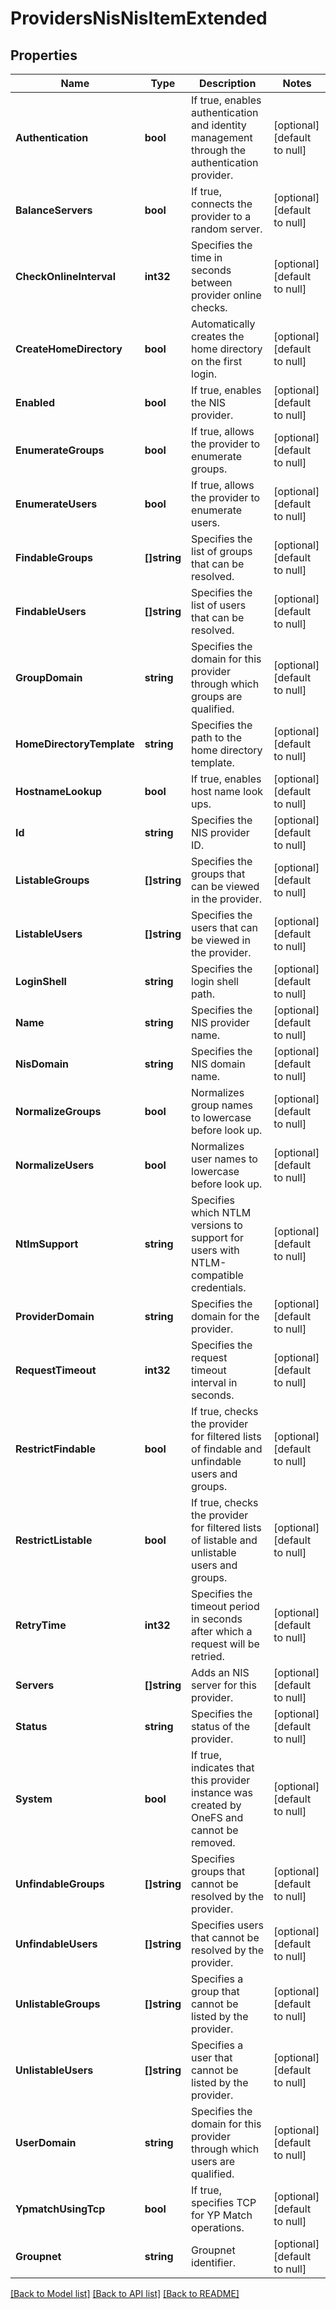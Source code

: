 # ProvidersNisNisItemExtended

## Properties
Name | Type | Description | Notes
------------ | ------------- | ------------- | -------------
**Authentication** | **bool** | If true, enables authentication and identity management through the authentication provider. | [optional] [default to null]
**BalanceServers** | **bool** | If true, connects the provider to a random server. | [optional] [default to null]
**CheckOnlineInterval** | **int32** | Specifies the time in seconds between provider online checks. | [optional] [default to null]
**CreateHomeDirectory** | **bool** | Automatically creates the home directory on the first login. | [optional] [default to null]
**Enabled** | **bool** | If true, enables the NIS provider. | [optional] [default to null]
**EnumerateGroups** | **bool** | If true, allows the provider to enumerate groups. | [optional] [default to null]
**EnumerateUsers** | **bool** | If true, allows the provider to enumerate users. | [optional] [default to null]
**FindableGroups** | **[]string** | Specifies the list of groups that can be resolved. | [optional] [default to null]
**FindableUsers** | **[]string** | Specifies the list of users that can be resolved. | [optional] [default to null]
**GroupDomain** | **string** | Specifies the domain for this provider through which groups are qualified. | [optional] [default to null]
**HomeDirectoryTemplate** | **string** | Specifies the path to the home directory template. | [optional] [default to null]
**HostnameLookup** | **bool** | If true, enables host name look ups. | [optional] [default to null]
**Id** | **string** | Specifies the NIS provider ID. | [optional] [default to null]
**ListableGroups** | **[]string** | Specifies the groups that can be viewed in the provider. | [optional] [default to null]
**ListableUsers** | **[]string** | Specifies the users that can be viewed in the provider. | [optional] [default to null]
**LoginShell** | **string** | Specifies the login shell path. | [optional] [default to null]
**Name** | **string** | Specifies the NIS provider name. | [optional] [default to null]
**NisDomain** | **string** | Specifies the NIS domain name. | [optional] [default to null]
**NormalizeGroups** | **bool** | Normalizes group names to lowercase before look up. | [optional] [default to null]
**NormalizeUsers** | **bool** | Normalizes user names to lowercase before look up. | [optional] [default to null]
**NtlmSupport** | **string** | Specifies which NTLM versions to support for users with NTLM-compatible credentials. | [optional] [default to null]
**ProviderDomain** | **string** | Specifies the domain for the provider. | [optional] [default to null]
**RequestTimeout** | **int32** | Specifies the request timeout interval in seconds. | [optional] [default to null]
**RestrictFindable** | **bool** | If true, checks the provider for filtered lists of findable and unfindable users and groups. | [optional] [default to null]
**RestrictListable** | **bool** | If true, checks the provider for filtered lists of listable and unlistable users and groups. | [optional] [default to null]
**RetryTime** | **int32** | Specifies the timeout period in seconds after which a request will be retried. | [optional] [default to null]
**Servers** | **[]string** | Adds an NIS server for this provider. | [optional] [default to null]
**Status** | **string** | Specifies the status of the provider. | [optional] [default to null]
**System** | **bool** | If true, indicates that this provider instance was created by OneFS and cannot be removed. | [optional] [default to null]
**UnfindableGroups** | **[]string** | Specifies groups that cannot be resolved by the provider. | [optional] [default to null]
**UnfindableUsers** | **[]string** | Specifies users that cannot be resolved by the provider. | [optional] [default to null]
**UnlistableGroups** | **[]string** | Specifies a group that cannot be listed by the provider. | [optional] [default to null]
**UnlistableUsers** | **[]string** | Specifies a user that cannot be listed by the provider. | [optional] [default to null]
**UserDomain** | **string** | Specifies the domain for this provider through which users are qualified. | [optional] [default to null]
**YpmatchUsingTcp** | **bool** | If true, specifies TCP for YP Match operations. | [optional] [default to null]
**Groupnet** | **string** | Groupnet identifier. | [optional] [default to null]

[[Back to Model list]](../README.md#documentation-for-models) [[Back to API list]](../README.md#documentation-for-api-endpoints) [[Back to README]](../README.md)


